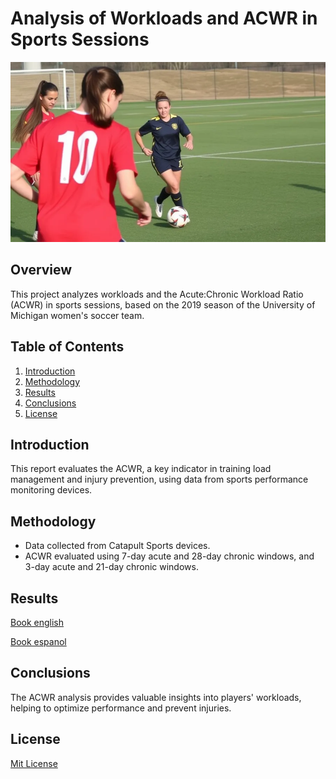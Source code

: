 # Analysis of Workloads and ACWR in Sports Sessions

![Title Image](Resourses/title.png)

## Overview

This project analyzes workloads and the Acute:Chronic Workload Ratio (ACWR) in sports sessions, based on the 2019 season of the University of Michigan women's soccer team.

## Table of Contents

1. [Introduction](#introduction)
2. [Methodology](#methodology)
3. [Results](#results)
4. [Conclusions](#conclusions)
5. [License](#license)

## Introduction

This report evaluates the ACWR, a key indicator in training load management and injury prevention, using data from sports performance monitoring devices.

## Methodology

- Data collected from Catapult Sports devices.
- ACWR evaluated using 7-day acute and 28-day chronic windows, and 3-day acute and 21-day chronic windows.

## Results

[Book english](https://github.com/ale-uy/Acute_Chronic_Workload_Ratio/blob/main/Book_english.pdf)

[Book espanol](https://github.com/ale-uy/Acute_Chronic_Workload_Ratio/blob/main/Book_espanol.pdf)

## Conclusions

The ACWR analysis provides valuable insights into players' workloads, helping to optimize performance and prevent injuries.

## License

[Mit License](https://github.com/ale-uy/Acute_Chronic_Workload_Ratio/blob/main/LICENSE)

